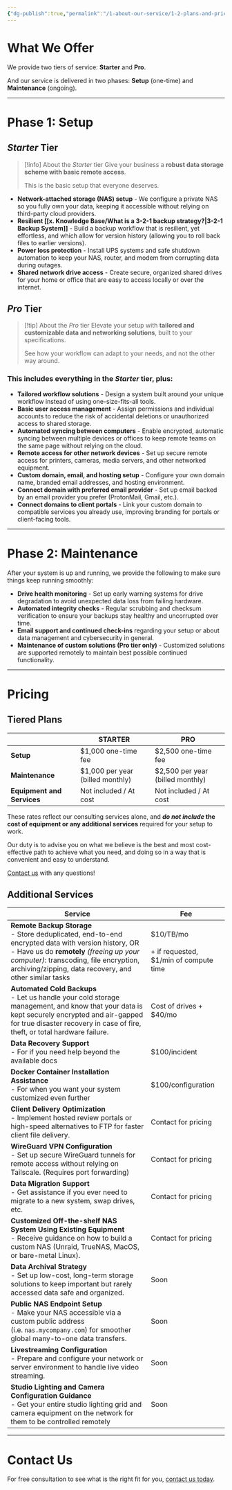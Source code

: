 ```yaml
---
{"dg-publish":true,"permalink":"/1-about-our-service/1-2-plans-and-pricing/"}
---
```


# What We Offer

We provide two tiers of service: **Starter** and **Pro**.

And our service is delivered in two phases: **Setup** (one-time) and **Maintenance** (ongoing).

---
# Phase 1: Setup

## *Starter* Tier

> [!info] About the *Starter* tier
> Give your business a **robust data storage scheme with basic remote access**.
> 
> This is the basic setup that everyone deserves.

- **Network-attached storage (NAS) setup** - We configure a private NAS so you fully own your data, keeping it accessible without relying on third-party cloud providers.
- **Resilient [[x. Knowledge Base/What is a 3-2-1 backup strategy?\|3-2-1 Backup System]]** - Build a backup workflow that is resilient, yet effortless, and which allow for version history (allowing you to roll back files to earlier versions).
- **Power loss protection** - Install UPS systems and safe shutdown automation to keep your NAS, router, and modem from corrupting data during outages.
- **Shared network drive access** - Create secure, organized shared drives for your home or office that are easy to access locally or over the internet.
## *Pro* Tier

> [!tip] About the *Pro* tier
> Elevate your setup with **tailored and customizable data and networking solutions**, built to your specifications.
> 
> See how your workflow can adapt to your needs, and not the other way around.

### This includes everything in the *Starter* tier, plus:

- **Tailored workflow solutions** - Design a system built around your unique workflow instead of using one-size-fits-all tools.
- **Basic user access management** - Assign permissions and individual accounts to reduce the risk of accidental deletions or unauthorized access to shared storage.
- **Automated syncing between computers** - Enable encrypted, automatic syncing between multiple devices or offices to keep remote teams on the same page without relying on the cloud.
- **Remote access for other network devices** - Set up secure remote access for printers, cameras, media servers, and other networked equipment.
- **Custom domain, email, and hosting setup** - Configure your own domain name, branded email addresses, and hosting environment.
- **Connect domain with preferred email provider** - Set up email backed by an email provider you prefer (ProtonMail, Gmail, etc.).
- **Connect domains to client portals** - Link your custom domain to compatible services you already use, improving branding for portals or client-facing tools.

---
# Phase 2: Maintenance

After your system is up and running, we provide the following to make sure things keep running smoothly:

- **Drive health monitoring** - Set up early warning systems for drive degradation to avoid unexpected data loss from failing hardware.
- **Automated integrity checks** - Regular scrubbing and checksum verification to ensure your backups stay healthy and uncorrupted over time.
- **Email support and continued check-ins** regarding your setup or about data management and cybersecurity in general.
- **Maintenance of custom solutions (Pro tier only)** - Customized solutions are supported remotely to maintain best possible continued functionality.

---
# Pricing

## Tiered Plans

|                            | **STARTER**                      | **PRO**                          |
| -------------------------- | -------------------------------- | -------------------------------- |
| **Setup**                  | $1,000 one-time fee              | $2,500 one-time fee              |
| **Maintenance**            | $1,000 per year (billed monthly) | $2,500 per year (billed monthly) |
| **Equipment and Services** | Not included / At cost           | Not included / At cost           |

These rates reflect our consulting services alone, and ***do not include* the cost of equipment or any additional services** required for your setup to work.

Our duty is to advise you on what we believe is the best and most cost-effective path to achieve what you need, and doing so in a way that is convenient and easy to understand.

[Contact us](mailto:contact@strayframes.com) with any questions!

## Additional Services

| Service                                                                                                                                                                                                                                                    | Fee                                                       |
| ---------------------------------------------------------------------------------------------------------------------------------------------------------------------------------------------------------------------------------------------------------- | --------------------------------------------------------- |
| **Remote Backup Storage**  <br>- Store deduplicated, end-to-end encrypted data with version history, OR<br>- Have us do **remotely** *(freeing up your computer)*: transcoding, file encryption, archiving/zipping, data recovery, and other similar tasks | $10/TB/mo<br>  <br>+ if requested, $1/min of compute time |
| **Automated Cold Backups**  <br>- Let us handle your cold storage management, and know that your data is kept securely encrypted and air-gapped for true disaster recovery in case of fire, theft, or total hardware failure.                              | Cost of drives + $40/mo                                   |
| **Data Recovery Support**  <br>- For if you need help beyond the available docs                                                                                                                                                                            | $100/incident                                             |
| **Docker Container Installation Assistance**<br>- For when you want your system customized even further                                                                                                                                                    | $100/configuration                                        |
| **Client Delivery Optimization**<br>- Implement hosted review portals or high-speed alternatives to FTP for faster client file delivery.                                                                                                                   | Contact for pricing                                       |
| **WireGuard VPN Configuration**<br>- Set up secure WireGuard tunnels for remote access without relying on Tailscale. (Requires port forwarding)                                                                                                            | Contact for pricing                                       |
| **Data Migration Support**<br>- Get assistance if you ever need to migrate to a new system, swap drives, etc.                                                                                                                                              | Contact for pricing                                       |
| **Customized Off-the-shelf NAS System Using Existing Equipment**<br>- Receive guidance on how to build a custom NAS (Unraid, TrueNAS, MacOS, or bare-metal Linux).                                                                                         | Contact for pricing                                       |
| **Data Archival Strategy**<br>- Set up low-cost, long-term storage solutions to keep important but rarely accessed data safe and organized.                                                                                                                | Soon                                                      |
| **Public NAS Endpoint Setup**<br>- Make your NAS accessible via a custom public address (i.e. `nas.mycompany.com`) for smoother global many-to-one data transfers.                                                                                         | Soon                                                      |
| **Livestreaming Configuration**<br>- Prepare and configure your network or server environment to handle live video streaming.                                                                                                                              | Soon                                                      |
| **Studio Lighting and Camera Configuration Guidance**<br>- Get your entire studio lighting grid and camera equipment on the network for them to be controlled remotely                                                                                     | Soon                                                      |

---
# Contact Us

For free consultation to see what is the right fit for you, [contact us today](mailto:contact@strayframes.com).